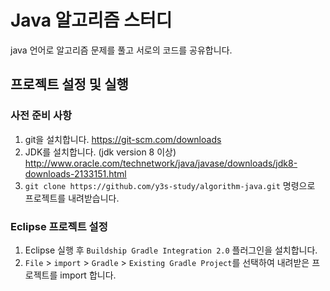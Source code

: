 # Java 알고리즘 스터디
java 언어로 알고리즘 문제를 풀고 서로의 코드를 공유합니다.

## 프로젝트 설정 및 실행

### 사전 준비 사항
1. git을 설치합니다. https://git-scm.com/downloads
2. JDK를 설치합니다. (jdk version 8 이상) http://www.oracle.com/technetwork/java/javase/downloads/jdk8-downloads-2133151.html
3. `git clone https://github.com/y3s-study/algorithm-java.git` 명령으로 프로젝트를 내려받습니다.

### Eclipse 프로젝트 설정
1. Eclipse 실행 후 `Buildship Gradle Integration 2.0` 플러그인을 설치합니다. 
2. `File` > `import` > `Gradle` > `Existing Gradle Project`를 선택하여 내려받은 프로젝트를 import 합니다.
